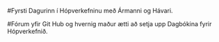 #Fyrsti Dagurinn í Hópverkefninu með Ármanni og Hávari.

#Fórum yfir Git Hub og hvernig maður ætti að setja upp Dagbókina fyrir Hópverkefnið.